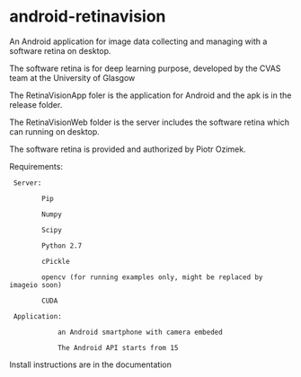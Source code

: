 # android-retinavision
An Android application for image data collecting and managing with a software retina on desktop.

The software retina is for deep learning purpose, developed by the CVAS team at the University of Glasgow

The RetinaVisionApp foler is the application for Android and the apk is in the release folder.

The RetinaVisionWeb folder is the server includes the software retina which can running on desktop.

The software retina is provided and authorized by Piotr Ozimek.


Requirements:

     Server:  
   
            Pip

            Numpy

            Scipy

            Python 2.7

            cPickle

            opencv (for running examples only, might be replaced by imageio soon)

            CUDA
   
     Application: 
   
                an Android smartphone with camera embeded
   
                The Android API starts from 15

Install instructions are in the documentation
